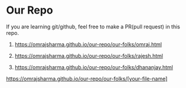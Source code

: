 # Our Repo
If you are learning git/github, feel free to make a PR(pull request) in this repo.

1. https://omrajsharma.github.io/our-repo/our-folks/omraj.html

2. https://omrajsharma.github.io/our-repo/our-folks/rajesh.html

3. https://omrajsharma.github.io/our-repo/our-folks/dhananjay.html

https://omrajsharma.github.io/our-repo/our-folks/[your-file-name]
